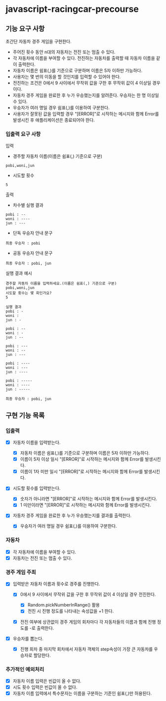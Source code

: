 # javascript-racingcar-precourse

## 기능 요구 사항

초간단 자동차 경주 게임을 구현한다.

- 주어진 횟수 동안 n대의 자동차는 전진 또는 멈출 수 있다.
- 각 자동차에 이름을 부여할 수 있다. 전진하는 자동차를 출력할 때 자동차 이름을 같이 출력한다.
- 자동차 이름은 쉼표(,)를 기준으로 구분하며 이름은 5자 이하만 가능하다.
- 사용자는 몇 번의 이동을 할 것인지를 입력할 수 있어야 한다.
- 전진하는 조건은 0에서 9 사이에서 무작위 값을 구한 후 무작위 값이 4 이상일 경우이다.
- 자동차 경주 게임을 완료한 후 누가 우승했는지를 알려준다. 우승자는 한 명 이상일 수 있다.
- 우승자가 여러 명일 경우 쉼표(,)를 이용하여 구분한다.
- 사용자가 잘못된 값을 입력할 경우 "[ERROR]"로 시작하는 메시지와 함께 Error를 발생시킨 후 애플리케이션은 종료되어야 한다.

### 입출력 요구 사항

입력

- 경주할 자동차 이름(이름은 쉼표(,) 기준으로 구분)

```
pobi,woni,jun
```

- 시도할 횟수

```
5
```

출력

- 차수별 실행 결과

```
pobi : --
woni : ----
jun : ---
```

- 단독 우승자 안내 문구

```
최종 우승자 : pobi
```

- 공동 우승자 안내 문구

```
최종 우승자 : pobi, jun
```

실행 결과 예시

```
경주할 자동차 이름을 입력하세요.(이름은 쉼표(,) 기준으로 구분)
pobi,woni,jun
시도할 횟수는 몇 회인가요?
5

실행 결과
pobi : -
woni :
jun : -

pobi : --
woni : -
jun : --

pobi : ---
woni : --
jun : ---

pobi : ----
woni : ---
jun : ----

pobi : -----
woni : ----
jun : -----

최종 우승자 : pobi, jun
```

## 구현 기능 목록

### 입출력

- [x] 자동차 이름을 입력받는다.

  - [x] 자동차 이름은 쉼표(,)를 기준으로 구분하며 이름은 5자 이하만 가능하다.
  - [x] 이름이 5자 이상 일시 "[ERROR]"로 시작하는 메시지와 함께 Error를 발생시킨다.
  - [x] 이름이 1자 미만 일시 "[ERROR]"로 시작하는 메시지와 함께 Error를 발생시킨다.

- [x] 시도할 횟수를 입력받는다.

  - [x] 숫자가 아니라면 "[ERROR]"로 시작하는 메시지와 함께 Error를 발생시킨다.
  - [x] 1 미만이라면 "[ERROR]"로 시작하는 메시지와 함께 Error를 발생시킨다.

- [x] 자동차 경주 게임을 완료한 후 누가 우승했는지를 결과를 출력한다.
  - [x] 우승자가 여러 명일 경우 쉼표(,)를 이용하여 구분한다.

### 자동차

- [x] 각 자동차에 이름을 부여할 수 있다.
- [x] 자동차는 전진 또는 멈출 수 있다.

### 경주 게임 주최

- [x] 입력받은 자동차 이름과 횟수로 경주를 진행한다.

  - [x] 0에서 9 사이에서 무작위 값을 구한 후 무작위 값이 4 이상일 경우 전진한다.

    - [x] Random.pickNumberInRange() 활용
    - [x] 전진 시 진행 정도를 나타내는 속성값을 +1 한다.

  - [x] 전진 여부에 상관없이 경주 게임의 회차마다 각 자동차들의 이름과 함께 진행 정도를 -로 출력한다.

- [x] 우승자를 뽑는다.
  - [x] 진행 회차 중 마지막 회차에서 자동차 객체의 step속성이 가장 큰 자동차를 우승자로 할당한다.

### 추가적인 예외처리

- [x] 자동차 이름 입력은 빈값이 올 수 없다.
- [x] 시도 횟수 입력은 빈값이 올 수 없다.
- [x] 자동차 이름 입력에서 특수문자는 이름을 구분하는 기준인 쉼표(,)만 허용된다.

